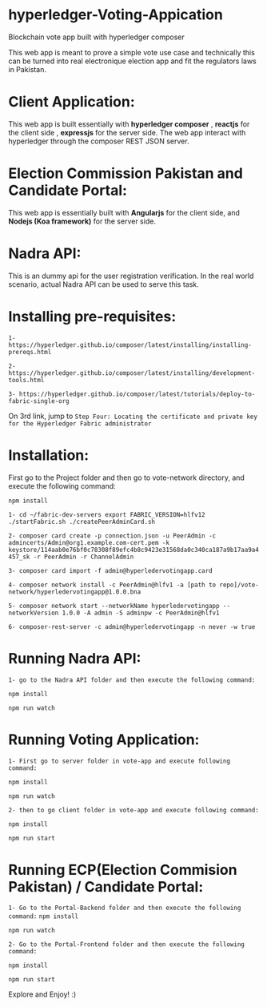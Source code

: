 # hyperledger-Voting-Appication

Blockchain vote app built with hyperledger composer

This web app is meant to prove a simple vote use case and technically this can be turned into real electronique election app and fit the regulators laws in Pakistan.

# Client Application:

This web app is built essentially with **hyperledger composer** , **reactjs** for the client side , **expressjs** for the server side.
The web app interact with hyperledger through the composer REST JSON server.

# Election Commission Pakistan and Candidate Portal:

This web app is essentially built with **Angularjs** for the client side, and **Nodejs (Koa framework)** for the server side.

# Nadra API:

This is an dummy api for the user registration verification.
In the real world scenario, actual Nadra API can be used to serve this task.

# Installing pre-requisites:

`1- https://hyperledger.github.io/composer/latest/installing/installing-prereqs.html`

`2- https://hyperledger.github.io/composer/latest/installing/development-tools.html`

`3- https://hyperledger.github.io/composer/latest/tutorials/deploy-to-fabric-single-org`

On 3rd link, jump to `Step Four: Locating the certificate and private key for the Hyperledger Fabric administrator`

# Installation:

First go to the Project folder and then go to vote-network directory, and execute the following command:

`npm install`

`1- cd ~/fabric-dev-servers
export FABRIC_VERSION=hlfv12
./startFabric.sh
./createPeerAdminCard.sh`

`2- composer card create -p connection.json -u PeerAdmin -c admincerts/Admin@org1.example.com-cert.pem -k keystore/114aab0e76bf0c78308f89efc4b8c9423e31568da0c340ca187a9b17aa9a4457_sk -r PeerAdmin -r ChannelAdmin`

`3- composer card import -f admin@hyperledervotingapp.card`

`4- composer network install -c PeerAdmin@hlfv1 -a [path to repo]/vote-network/hyperledervotingapp@1.0.0.bna`

`5- composer network start --networkName hyperledervotingapp --networkVersion 1.0.0 -A admin -S adminpw -c PeerAdmin@hlfv1`

`6- composer-rest-server -c admin@hyperledervotingapp -n never -w true`

# Running Nadra API: 

`1- go to the Nadra API folder and then execute the following command:`

`npm install`

`npm run watch`

# Running Voting Application:

`1- First go to server folder in vote-app and execute following command:`

`npm install`

`npm run watch`

`2- then to go client folder in vote-app and execute following command:`

`npm install`

`npm run start`

# Running ECP(Election Commision Pakistan) / Candidate Portal:

`1- Go to the Portal-Backend folder and then execute the following command:`
`npm install`

`npm run watch`

`2- Go to the Portal-Frontend folder and then execute the following command:`

`npm install`

`npm run start`

Explore and Enjoy! :)

